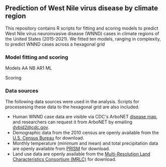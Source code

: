 ## Prediction of West Nile virus disease by climate region

This repository contains R scripts for fitting and scoring models to predict West Nile virus neuroinvasive disease (WNND) cases in climate regions of the United States (2015-2021). We fitted ten models, ranging in complexity, to predict WNND cases across a hexagonal grid

### Model fitting and scoring
Models
AA
NB
AR1
ML

Scoring

### Data sources
The following data sources were used in the analysis. Scripts for processesing these data to the hexagonal grid are also included.
- Human WNND case data are visible via CDC's ArboNET [disease map](https://wwwn.cdc.gov/arbonet/maps/ADB_Diseases_Map/index.html), and researchers can request it from ArboNET by emailing <dvbid2@cdc.gov>. 
- Demographic data from the 2010 census are openly available from the [U.S. Census Bureau](https://www.census.gov/programs-surveys/decennial-census/data/datasets.2010.html) for download. 
- Monthly temperature (minimum and mean) and total precipitation data are openly available from [PRISM](https://www.prism.oregonstate.edu/recent/) for download. 
- Land use data are openly available from the [Multi-Resolution Land Characteristics Consortium (MRLC)](https://www.mrlc.gov/data/nlcd-2011-land-cover-conus) for download.

